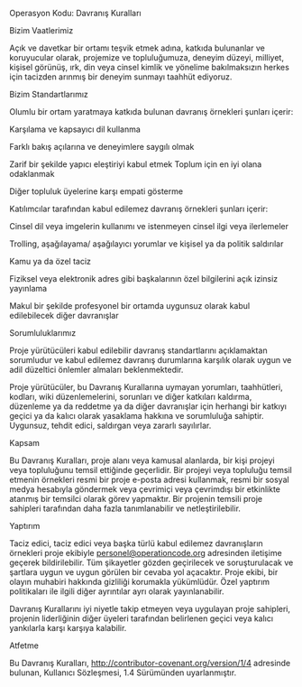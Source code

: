 Operasyon Kodu: Davranış Kuralları

Bizim Vaatlerimiz

Açık ve davetkar bir ortamı teşvik etmek adına, katkıda bulunanlar ve koruyucular olarak, projemize ve topluluğumuza, deneyim düzeyi, milliyet, kişisel görünüş, ırk, din veya cinsel kimlik ve yönelime bakılmaksızın herkes için tacizden arınmış bir deneyim sunmayı taahhüt ediyoruz.

Bizim Standartlarımız

Olumlu bir ortam yaratmaya katkıda bulunan davranış örnekleri şunları içerir:

Karşılama ve kapsayıcı dil kullanma

Farklı bakış açılarına ve deneyimlere saygılı olmak

Zarif bir şekilde yapıcı eleştiriyi kabul etmek
Toplum için en iyi olana odaklanmak

Diğer topluluk üyelerine karşı empati gösterme

Katılımcılar tarafından kabul edilemez davranış örnekleri şunları içerir:

Cinsel dil veya imgelerin kullanımı ve istenmeyen cinsel ilgi veya ilerlemeler

Trolling, aşağılayama/ aşağılayıcı yorumlar ve kişisel ya da politik saldırılar

Kamu ya da özel taciz

Fiziksel veya elektronik adres gibi başkalarının özel bilgilerini açık izinsiz yayınlama

Makul bir şekilde profesyonel bir ortamda uygunsuz olarak kabul edilebilecek diğer davranışlar

Sorumluluklarımız

Proje yürütücüleri kabul edilebilir davranış standartlarını açıklamaktan sorumludur ve kabul edilemez davranış durumlarına karşılık olarak uygun ve adil düzeltici önlemler almaları beklenmektedir.

Proje yürütücüler, bu Davranış Kurallarına uymayan yorumları, taahhütleri, kodları, wiki düzenlemelerini, sorunları ve diğer katkıları kaldırma, düzenleme ya da reddetme ya da diğer davranışlar için herhangi bir katkıyı geçici ya da kalıcı olarak yasaklama hakkına ve sorumluluğa sahiptir. Uygunsuz, tehdit edici, saldırgan veya zararlı sayılırlar.

Kapsam

Bu Davranış Kuralları, proje alanı veya kamusal alanlarda, bir kişi projeyi veya topluluğunu temsil ettiğinde geçerlidir. Bir projeyi veya topluluğu temsil etmenin örnekleri resmi bir proje e-posta adresi kullanmak, resmi bir sosyal medya hesabıyla göndermek veya çevrimiçi veya çevrimdışı bir etkinlikte atanmış bir temsilci olarak görev yapmaktır. Bir projenin temsili proje sahipleri tarafından daha fazla tanımlanabilir ve netleştirilebilir.

Yaptırım

Taciz edici, taciz edici veya başka türlü kabul edilemez davranışların örnekleri proje ekibiyle personel@operationcode.org adresinden iletişime geçerek bildirilebilir. Tüm şikayetler gözden geçirilecek ve soruşturulacak ve şartlara uygun ve uygun görülen bir cevaba yol açacaktır. Proje ekibi, bir olayın muhabiri hakkında gizliliği korumakla yükümlüdür. Özel yaptırım politikaları ile ilgili diğer ayrıntılar ayrı olarak yayınlanabilir.

Davranış Kurallarını iyi niyetle takip etmeyen veya uygulayan proje sahipleri, projenin liderliğinin diğer üyeleri tarafından belirlenen geçici veya kalıcı yankılarla karşı karşıya kalabilir.

Atfetme

Bu Davranış Kuralları, http://contributor-covenant.org/version/1/4 adresinde bulunan, Kullanıcı Sözleşmesi, 1.4 Sürümünden uyarlanmıştır.
